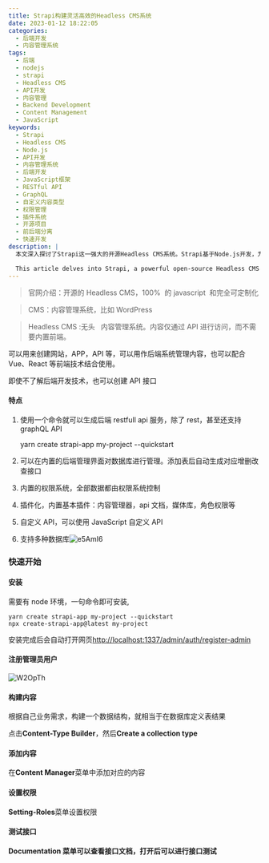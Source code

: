 ```yaml
---
title: Strapi构建灵活高效的Headless CMS系统
date: 2023-01-12 18:22:05
categories:
  - 后端开发
  - 内容管理系统
tags:
  - 后端
  - nodejs
  - strapi
  - Headless CMS
  - API开发
  - 内容管理
  - Backend Development
  - Content Management
  - JavaScript
keywords:
  - Strapi
  - Headless CMS
  - Node.js
  - API开发
  - 内容管理系统
  - 后端开发
  - JavaScript框架
  - RESTful API
  - GraphQL
  - 自定义内容类型
  - 权限管理
  - 插件系统
  - 开源项目
  - 前后端分离
  - 快速开发
description: |
  本文深入探讨了Strapi这一强大的开源Headless CMS系统。Strapi基于Node.js开发，为开发者提供了灵活的内容管理解决方案。文章详细介绍了Strapi的核心特性，包括其快速搭建能力、RESTful和GraphQL API支持、自定义内容类型、强大的权限管理系统以及丰富的插件生态。我们还分析了Strapi在现代Web开发中的应用场景，如何与前端框架无缝集成，以及它如何简化后端开发流程。通过使用Strapi，开发者可以显著提高项目开发效率，实现内容的灵活管理和API的快速构建。无论是构建网站、移动应用还是复杂的企业级系统，Strapi都能提供强大的后端支持。本文旨在帮助读者全面了解Strapi，掌握其使用方法，从而在实际项目中充分发挥Strapi的优势。

  This article delves into Strapi, a powerful open-source Headless CMS system. Built on Node.js, Strapi offers developers a flexible content management solution. The article details Strapi's core features, including its rapid setup capabilities, support for RESTful and GraphQL APIs, customizable content types, robust permission management system, and rich plugin ecosystem. We also analyze Strapi's applications in modern web development, how it seamlessly integrates with front-end frameworks, and how it simplifies backend development processes. By using Strapi, developers can significantly improve project development efficiency, achieve flexible content management, and rapidly build APIs. Whether constructing websites, mobile applications, or complex enterprise-level systems, Strapi provides powerful backend support. This article aims to help readers comprehensively understand Strapi, master its usage, and fully leverage its advantages in practical projects.
---
```


> 官网介绍：开源的 Headless CMS，100%  的 javascript  和完全可定制化

> CMS：内容管理系统，比如 WordPress

> Headless CMS :无头   内容管理系统。内容仅通过 API 进行访问，而不需要内置前端。

可以用来创建网站，APP，API 等，可以用作后端系统管理内容，也可以配合 Vue、React 等前端技术结合使用。

即使不了解后端开发技术，也可以创建 API 接口

#### 特点

1.  使用一个命令就可以生成后端 restfull api 服务，除了 rest，甚至还支持 graphQL API

    yarn create strapi-app my-project --quickstart

2.  可以在内置的后端管理界面对数据库进行管理。添加表后自动生成对应增删改查接口
3.  内置的权限系统，全部数据都由权限系统控制
4.  插件化，内置基本插件：内容管理器，api 文档，媒体库，角色权限等
5.  自定义 API，可以使用 JavaScript 自定义 API
6.  支持多种数据库![e5AmI6](https://cdn.jsdelivr.net/gh/houxiaozhao/imageLibrary@master/uPic/2023/09/04/e5AmI6.png)

### 快速开始

#### 安装

需要有 node 环境，一句命令即可安装,

    yarn create strapi-app my-project --quickstart
    npx create-strapi-app@latest my-project

安装完成后会自动打开网页[http://localhost:1337/admin/auth/register-admin](http://localhost:1337/admin/auth/register-admin)

#### 注册管理员用户  

![W2OpTh](https://cdn.jsdelivr.net/gh/houxiaozhao/imageLibrary@master/uPic/2023/09/04/W2OpTh.png)

#### 构建内容

根据自己业务需求，构建一个数据结构，就相当于在数据库定义表结果

点击**Content-Type Builder**，然后**Create a collection type**

#### 添加内容

在**Content Manager**菜单中添加对应的内容

#### 设置权限

**Setting-Roles**菜单设置权限

#### 测试接口

**Documentation 菜单可以查看接口文档，打开后可以进行接口测试**
